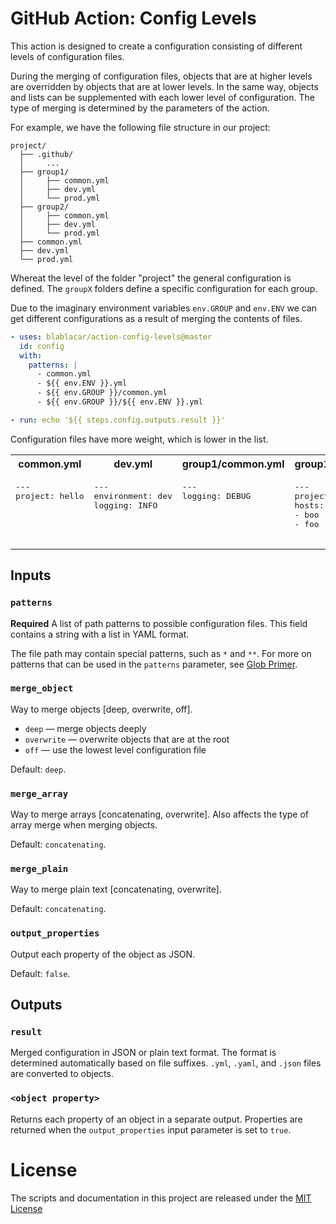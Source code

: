 # GitHub Action: Config Levels

This action is designed to create a configuration consisting of different levels of configuration files.

During the merging of configuration files, objects that are at higher levels are overridden by objects that are at lower levels.
In the same way, objects and lists can be supplemented with each lower level of configuration.
The type of merging is determined by the parameters of the action.

For example, we have the following file structure in our project:

```
project/
  ├── .github/
  │     ...
  ├── group1/
  │     ├── common.yml
  │     ├── dev.yml
  │     └── prod.yml
  ├── group2/
  │     ├── common.yml
  │     ├── dev.yml
  │     └── prod.yml
  ├── common.yml
  ├── dev.yml
  └── prod.yml
```

Whereat the level of the folder "project" the general configuration is defined.
The `groupX` folders define a specific configuration for each group.

Due to the imaginary environment variables `env.GROUP` and `env.ENV` we can get different configurations as a result of merging the contents of files.

```yml
- uses: blablacar/action-config-levels@master
  id: config
  with:
    patterns: |
      - common.yml
      - ${{ env.ENV }}.yml
      - ${{ env.GROUP }}/common.yml
      - ${{ env.GROUP }}/${{ env.ENV }}.yml

- run: echo '${{ steps.config.outputs.result }}'
```

Configuration files have more weight, which is lower in the list.

<table>
  <tr>
    <th>common.yml</th><th>dev.yml</th><th>group1/common.yml</th><th>group1/dev.yml</th><th>Result</th>
  </tr>
  <tr>
    <td valign="top">
<pre>
---
project: hello
</pre>
    </td><td valign="top">
<pre>
---
environment: dev
logging: INFO
</pre>
    </td><td valign="top">
<pre>
---
logging: DEBUG
</pre>
    </td><td valign="top">
<pre>
---
project: World
hosts:
- boo
- foo
</pre>
    </td><td valign="top">
<pre>
{
  "project": "World",
  "environment": "dev",
  "logging": "DEBUG",
  "hosts": ["boo", "foo"]
}
</pre>
    </td>
  </tr>
</table>

## Inputs

### `patterns`

**Required** A list of path patterns to possible configuration files.
This field contains a string with a list in YAML format.

The file path may contain special patterns, such as `*` and `**`.
For more on patterns that can be used in the `patterns` parameter, see [Glob Primer](https://github.com/isaacs/node-glob#glob-primer).

### `merge_object`

Way to merge objects [deep, overwrite, off].
- `deep` — merge objects deeply
- `overwrite` — overwrite objects that are at the root
- `off` — use the lowest level configuration file

Default: `deep`.

### `merge_array`

Way to merge arrays [concatenating, overwrite].
Also affects the type of array merge when merging objects.

Default: `concatenating`.

### `merge_plain`

Way to merge plain text [concatenating, overwrite].

Default: `concatenating`.

### `output_properties`

Output each property of the object as JSON.

Default: `false`.

## Outputs

###  `result`

Merged configuration in JSON or plain text format.
The format is determined automatically based on file suffixes.
`.yml`, `.yaml`, and `.json` files are converted to objects.

### `<object property>`

Returns each property of an object in a separate output.
Properties are returned when the `output_properties` input parameter is set to `true`.

# License

The scripts and documentation in this project are released under the [MIT License](LICENSE)

